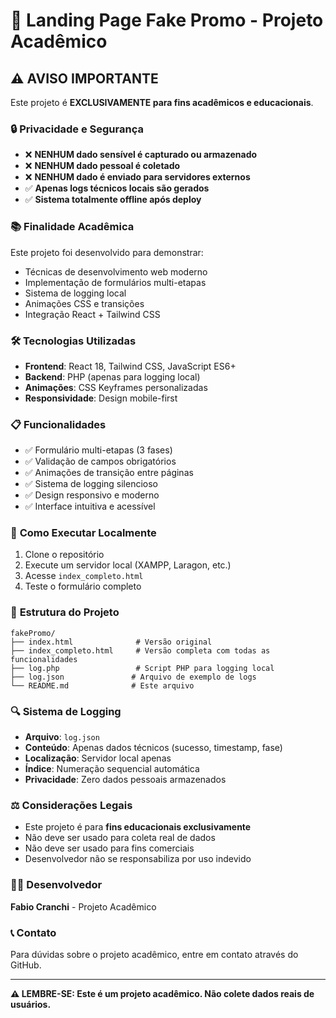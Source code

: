 # 🎯 Landing Page Fake Promo - Projeto Acadêmico

## ⚠️ **AVISO IMPORTANTE**

Este projeto é **EXCLUSIVAMENTE para fins acadêmicos e educacionais**. 

### 🔒 **Privacidade e Segurança**
- ❌ **NENHUM dado sensível é capturado ou armazenado**
- ❌ **NENHUM dado pessoal é coletado**
- ❌ **NENHUM dado é enviado para servidores externos**
- ✅ **Apenas logs técnicos locais são gerados**
- ✅ **Sistema totalmente offline após deploy**

### 📚 **Finalidade Acadêmica**
Este projeto foi desenvolvido para demonstrar:
- Técnicas de desenvolvimento web moderno
- Implementação de formulários multi-etapas
- Sistema de logging local
- Animações CSS e transições
- Integração React + Tailwind CSS

### 🛠️ **Tecnologias Utilizadas**
- **Frontend**: React 18, Tailwind CSS, JavaScript ES6+
- **Backend**: PHP (apenas para logging local)
- **Animações**: CSS Keyframes personalizadas
- **Responsividade**: Design mobile-first

### 📋 **Funcionalidades**
- ✅ Formulário multi-etapas (3 fases)
- ✅ Validação de campos obrigatórios
- ✅ Animações de transição entre páginas
- ✅ Sistema de logging silencioso
- ✅ Design responsivo e moderno
- ✅ Interface intuitiva e acessível

### 🚀 **Como Executar Localmente**
1. Clone o repositório
2. Execute um servidor local (XAMPP, Laragon, etc.)
3. Acesse `index_completo.html`
4. Teste o formulário completo

### 📁 **Estrutura do Projeto**
```
fakePromo/
├── index.html              # Versão original
├── index_completo.html     # Versão completa com todas as funcionalidades
├── log.php                 # Script PHP para logging local
├── log.json               # Arquivo de exemplo de logs
└── README.md              # Este arquivo
```

### 🔍 **Sistema de Logging**
- **Arquivo**: `log.json`
- **Conteúdo**: Apenas dados técnicos (sucesso, timestamp, fase)
- **Localização**: Servidor local apenas
- **Índice**: Numeração sequencial automática
- **Privacidade**: Zero dados pessoais armazenados

### ⚖️ **Considerações Legais**
- Este projeto é para **fins educacionais exclusivamente**
- Não deve ser usado para coleta real de dados
- Não deve ser usado para fins comerciais
- Desenvolvedor não se responsabiliza por uso indevido

### 👨‍💻 **Desenvolvedor**
**Fabio Cranchi** - Projeto Acadêmico

### 📞 **Contato**
Para dúvidas sobre o projeto acadêmico, entre em contato através do GitHub.

---

**⚠️ LEMBRE-SE: Este é um projeto acadêmico. Não colete dados reais de usuários.**

